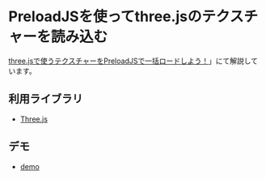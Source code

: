 # PreloadJSを使ってthree.jsのテクスチャーを読み込む
[three.jsで使うテクスチャーをPreloadJSで一括ロードしよう！](http://qiita.com/sawa-zen/items/cba55a23411753f1353e)」にて解説しています。

## 利用ライブラリ
-   [Three.js](http://threejs.org/)

## デモ
-   [demo](https://sawa-zen.github.io/threejs_preloadjs_demo/)
